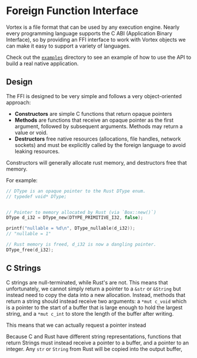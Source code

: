 # Foreign Function Interface

Vortex is a file format that can be used by any execution engine. Nearly every programming language supports
the C ABI (Application Binary Interface), so by providing an FFI interface to work with Vortex objects we can
make it easy to support a variety of languages.

Check out the [`examples`](./examples/) directory to see an example of how to use the API to build
a real native application.

## Design

The FFI is designed to be very simple and follows a very object-oriented approach:

- **Constructors** are simple C functions that return opaque pointers
- **Methods** are functions that receive an opaque pointer as the first argument, followed by subsequent arguments.
  Methods may return a value or void.
- **Destructors** free native resources (allocations, file handles, network sockets) and must be explicitly called by
  the foreign language to avoid leaking resources.

Constructors will generally allocate rust memory, and destructors free that memory.

For example:

```c
// DType is an opaque pointer to the Rust DType enum.
// typedef void* DType;


// Pointer to memory allocated by Rust (via `Box::new()`)
DType d_i32 = DType_new(DTYPE_PRIMITIVE_I32, false);

printf("nullable = %d\n", DType_nullable(d_i32));
// "nullable = 1"

// Rust memory is freed, d_i32 is now a dangling pointer.
DType_free(d_i32);
```

## C Strings

C strings are null-terminated, while Rust's are not. This means that unfortunately, we cannot simply return a pointer
to a `&str` or `&String` but instead need to copy the data into a new allocation. Instead, methods that return a string
should instead receive two arguments:
a `*mut c_void` which is a pointer to the start of a buffer that is large enough to hold the largest string, and a
`*mut c_int` to store the length of the buffer after writing.

This means that we can actually request a pointer instead

Because C and Rust have different string representations, functions that return Strings must instead receive
a pointer to a buffer, and a pointer to an integer. Any `str` or `String` from Rust will be copied into the output
buffer,

